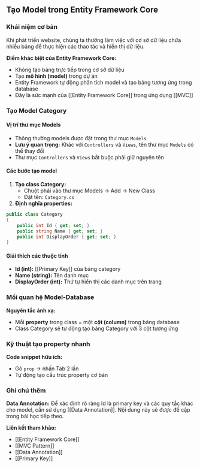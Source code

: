 ## Tạo Model trong Entity Framework Core

### Khái niệm cơ bản

Khi phát triển website, chúng ta thường làm việc với cơ sở dữ liệu chứa nhiều bảng để thực hiện các thao tác và hiển thị dữ liệu.

**Điểm khác biệt của Entity Framework Core:**

- Không tạo bảng trực tiếp trong cơ sở dữ liệu
- Tạo **mô hình (model)** trong dự án
- Entity Framework tự động phân tích model và tạo bảng tương ứng trong database
- Đây là sức mạnh của [[Entity Framework Core]] trong ứng dụng [[MVC]]


### Tạo Model Category

#### Vị trí thư mục Models

- Thông thường models được đặt trong thư mục `Models`
- **Lưu ý quan trọng:** Khác với `Controllers` và `Views`, tên thư mục `Models` có thể thay đổi
- Thư mục `Controllers` và `Views` bắt buộc phải giữ nguyên tên


#### Các bước tạo model

1. **Tạo class Category:**
    - Chuột phải vào thư mục Models → Add → New Class
    - Đặt tên: `Category.cs`
2. **Định nghĩa properties:**
```csharp
public class Category
{
    public int Id { get; set; }
    public string Name { get; set; }
    public int DisplayOrder { get; set; }
}
```


#### Giải thích các thuộc tính

- **Id (int):** [[Primary Key]] của bảng category
- **Name (string):** Tên danh mục
- **DisplayOrder (int):** Thứ tự hiển thị các danh mục trên trang


### Mối quan hệ Model-Database

**Nguyên tắc ánh xạ:**

- Mỗi **property** trong class = một **cột (column)** trong bảng database
- Class Category sẽ tự động tạo bảng Category với 3 cột tương ứng


### Kỹ thuật tạo property nhanh

**Code snippet hữu ích:**

- Gõ `prop` → nhấn Tab 2 lần
- Tự động tạo cấu trúc property cơ bản


### Ghi chú thêm

**Data Annotation:** Để xác định rõ ràng Id là primary key và các quy tắc khác cho model, cần sử dụng [[Data Annotation]]. Nội dung này sẽ được đề cập trong bài học tiếp theo.

**Liên kết tham khảo:**

- [[Entity Framework Core]]
- [[MVC Pattern]]
- [[Data Annotation]]
- [[Primary Key]]

